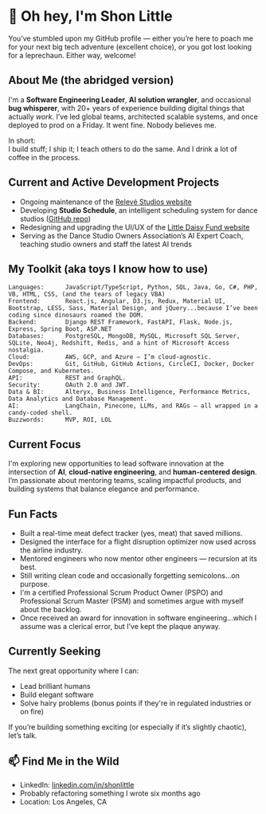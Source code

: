 # 👋 Oh hey, I'm Shon Little

You’ve stumbled upon my GitHub profile — either you’re here to poach me for your next big tech adventure (excellent choice), or you got lost looking for a leprechaun. Either way, welcome!

## About Me (the abridged version)

I'm a **Software Engineering Leader**, **AI solution wrangler**, and occasional **bug whisperer**, with 20+ years of experience building digital things that actually _work_. I’ve led global teams, architected scalable systems, and once deployed to prod on a Friday. It went fine. Nobody believes me.

In short:  
I build stuff; I ship it; I teach others to do the same. And I drink a lot of coffee in the process.

## Current and Active Development Projects

- Ongoing maintenance of the [Relevé Studios website](https://relevestudios.com/)
- Developing **Studio Schedule**, an intelligent scheduling system for dance studios ([GitHub repo](https://github.com/shonlittle/studio-schedule))
- Redesigning and upgrading the UI/UX of the [Little Daisy Fund website](http://littledaisy.org/)
- Serving as the Dance Studio Owners Association’s AI Expert Coach, teaching studio owners and staff the latest AI trends

## My Toolkit (aka toys I know how to use)

```text
Languages:      JavaScript/TypeScript, Python, SQL, Java, Go, C#, PHP, VB, HTML, CSS, (and the tears of legacy VBA)
Frontend:       React.js, Angular, D3.js, Redux, Material UI, Bootstrap, LESS, Sass, Material Design, and jQuery...because I’ve been coding since dinosaurs roamed the DOM.
Backend:        Django REST Framework, FastAPI, Flask, Node.js, Express, Spring Boot, ASP.NET
Databases:      PostgreSQL, MongoDB, MySQL, Microsoft SQL Server, SQLite, Neo4j, Redshift, Redis, and a hint of Microsoft Access nostalgia.
Cloud:          AWS, GCP, and Azure — I’m cloud-agnostic.
DevOps:         Git, GitHub, GitHub Actions, CircleCI, Docker, Docker Compose, and Kubernetes.
API:            REST and GraphQL.
Security:       OAuth 2.0 and JWT.
Data & BI:      Alteryx, Business Intelligence, Performance Metrics, Data Analytics and Database Management.
AI:             LangChain, Pinecone, LLMs, and RAGs — all wrapped in a candy-coded shell.
Buzzwords:      MVP, ROI, LOL
```

## Current Focus

I'm exploring new opportunities to lead software innovation at the intersection of **AI**, **cloud-native engineering**, and **human-centered design**. I’m passionate about mentoring teams, scaling impactful products, and building systems that balance elegance and performance.

## Fun Facts

- Built a real-time meat defect tracker (yes, meat) that saved millions.
- Designed the interface for a flight disruption optimizer now used across the airline industry.
- Mentored engineers who now mentor other engineers — recursion at its best.
- Still writing clean code and occasionally forgetting semicolons...on purpose.
- I'm a certified Professional Scrum Product Owner (PSPO) and Professional Scrum Master (PSM) and sometimes argue with myself about the backlog.
- Once received an award for innovation in software engineering...which I assume was a clerical error, but I’ve kept the plaque anyway.

## Currently Seeking

The next great opportunity where I can:

- Lead brilliant humans
- Build elegant software
- Solve hairy problems (bonus points if they're in regulated industries or on fire)

If you’re building something exciting (or especially if it’s slightly chaotic), let’s talk.

## 📫 Find Me in the Wild

- LinkedIn: [linkedin.com/in/shonlittle](https://www.linkedin.com/in/shonlittle/)
- Probably refactoring something I wrote six months ago
- Location: Los Angeles, CA
